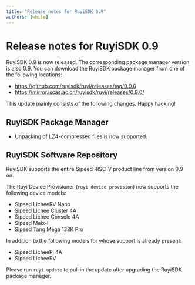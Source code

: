```yaml
---
title: "Release notes for RuyiSDK 0.9"
authors: [white]
---
```


# Release notes for RuyiSDK 0.9

RuyiSDK 0.9 is now released. The corresponding package manager version is also 0.9.
You can download the RuyiSDK package manager from one of the following locations:

- https://github.com/ruyisdk/ruyi/releases/tag/0.9.0
- https://mirror.iscas.ac.cn/ruyisdk/ruyi/releases/0.9.0/

This update mainly consists of the following changes. Happy hacking!

## RuyiSDK Package Manager

- Unpacking of LZ4-compressed files is now supported.

## RuyiSDK Software Repository

RuyiSDK supports the entire Sipeed RISC-V product line from version 0.9 on.

The Ruyi Device Provisioner (`ruyi device provision`) now supports the following device models:

- Sipeed LicheeRV Nano
- Sipeed Lichee Cluster 4A
- Sipeed Lichee Console 4A
- Sipeed Maix-I
- Sipeed Tang Mega 138K Pro

In addition to the following models for whose support is already present:

- Sipeed LicheePi 4A
- Sipeed LicheeRV

Please run `ruyi update` to pull in the update after upgrading the RuyiSDK
package manager.

